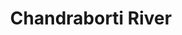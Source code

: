 ---
title: "Chandraborti River"
title_bn: "চন্দ্রবর্তি নদী"
description: "This river flows within parallel to Iswardi – Atgharia upazilla boundary of Pabna."
---